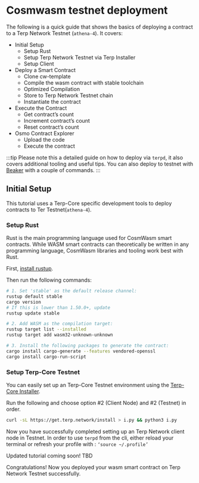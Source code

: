 # Cosmwasm testnet deployment
The following is a quick guide that shows the basics of deploying a contract to a Terp Network Testnet (`athena-4`). It covers:

- Initial Setup
    - Setup Rust
    - Setup Terp Network Testnet via Terp Installer
    - Setup Client
- Deploy a Smart Contract
    - Clone cw-template
    - Compile the wasm contract with stable toolchain
    - Optimized Compilation
    - Store to Terp Network Testnet chain
    - Instantiate the contract
- Execute the Contract
    - Get contract’s count
    - Increment contract’s count
    - Reset contract’s count
- Osmo Contract Explorer
    - Upload the code
    - Execute the contract

:::tip
Please note this a detailed guide on how to deploy via `terpd`, it also covers additional tooling and useful tips.  You can also deploy to testnet with [Beaker](./cosmwasm-beaker.md) with a couple of commands. 
:::


## Initial Setup

This tutorial uses a Terp-Core specific development tools to deploy contracts to Ter Testnet(`athena-4`).

### Setup Rust

Rust is the main programming language used for CosmWasm smart contracts. While WASM smart contracts can theoretically be written in any programming language, CosmWasm libraries and tooling work best with Rust.

First, [install rustup](https://rustup.rs/).

Then run the following commands:

```bash
# 1. Set 'stable' as the default release channel:
rustup default stable
cargo version
# If this is lower than 1.50.0+, update
rustup update stable

# 2. Add WASM as the compilation target:
rustup target list --installed
rustup target add wasm32-unknown-unknown

# 3. Install the following packages to generate the contract:
cargo install cargo-generate --features vendored-openssl
cargo install cargo-run-script
```

### Setup Terp-Core Testnet

You can easily set up an Terp-Core Testnet environment using the [Terp-Core Installer](https://get.terp.network). 

Run the following and choose option #2 (Client Node) and #2 (Testnet) in order.

```bash
curl -sL https://get.terp.network/install > i.py && python3 i.py
```
Now you have successfully completed setting up an Terp Network client node in Testnet. In order to use `terpd` from the cli, either reload your terminal or refresh your profile with : `‘source ~/.profile’`

Updated tutorial coming soon! TBD

Congratulations! Now you deployed your wasm smart contract on Terp Network Testnet successfully.